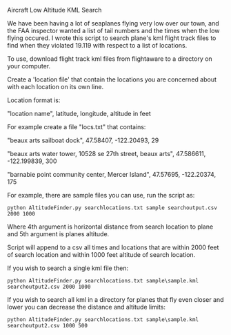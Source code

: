 Aircraft Low Altitude KML Search

We have been having a lot of seaplanes flying very low over our town, and the FAA inspector wanted a list of tail numbers and the times when the low flying occured. I wrote this script to search plane's kml flight track files to find when they violated 19.119 with respect to a list of locations.

To use, download flight track kml files from flightaware to a directory on your computer.

Create a 'location file' that contain the locations you are concerned about with each location on its own line.

Location format is:

"location name", latitude, longitude, altitude in feet

For example create a file "locs.txt" that contains:

"beaux arts sailboat dock", 47.58407, -122.20493, 29

"beaux arts water tower, 10528 se 27th street, beaux arts", 47.586611, -122.199839, 300

"barnabie point community center, Mercer Island", 47.57695, -122.20374, 175

For example, there are sample files you can use, run the script as:

	python AltitudeFinder.py searchlocations.txt sample searchoutput.csv 2000 1000

Where 4th argument is horizontal distance from search location to plane and 5th argument is planes altitude.

Script will append to a csv all times and locations that are within 2000 feet of search location and within 1000 feet altitude of search location.

If you wish to search a single kml file then:

	python AltitudeFinder.py searchlocations.txt sample\sample.kml searchoutput2.csv 2000 1000

If you wish to search all kml in a directory for planes that fly even closer and lower you can decrease the distance and altitude limits:

	python AltitudeFinder.py searchlocations.txt sample\sample.kml searchoutput2.csv 1000 500
